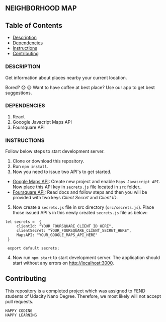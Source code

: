 ## NEIGHBORHOOD MAP

## Table of Contents

* [Description](#description)
* [Dependencies](#dependencies)
* [Instructions](#instructions)
* [Contributing](#contributing)

### DESCRIPTION

Get information about places nearby your current location.

Bored? :disappointed: :disappointed_relieved: Want to have coffee at best place? Use our app to get best suggestions.

### DEPENDENCIES

1. React
2. Gooogle Javacript Maps API
3. Foursquare API

### INSTRUCTIONS

Follow below steps to start development server.
1. Clone or download this repository.
2. Run `npm install`.
3. Now you need to issue two API's to get started. 
  * [Google Maps API](https://console.developers.google.com): Create new project and enable `Maps Javascript API`. Now place this API key in `secrets.js` file located in `src` folder..
  * [Foursquare API](https://developer.foursquare.com/): Read docs and follow steps and then you will be provided with two keys *Client Secret* and *Client ID*. 
5. Now create a `secrets.js` file in src directory (`src/secrets.js`). Place those issued API's in this newly created `secrets.js` file as below:

```
let secrets =  {
     clientId: "YOUR_FOURSQUARE_CLIENT_ID_HERE",
     clientSecret: "YOUR_FOURSQUARE_CLIENT_SECRET_HERE",
     MapsAPI: "YOUR_GOOGLE_MAPS_API_HERE"
 }

 export default secrets;
```

4. Now run `npm start` to start development server. The application should start without any errors on [http://localhost:3000](http://localhost:3000).

## Contributing

This repository is a completed project which was assigned to FEND students of Udacity Nano Degree. Therefore, we most likely will not accept pull requests.

```
HAPPY CODING
HAPPY LEARNING
```